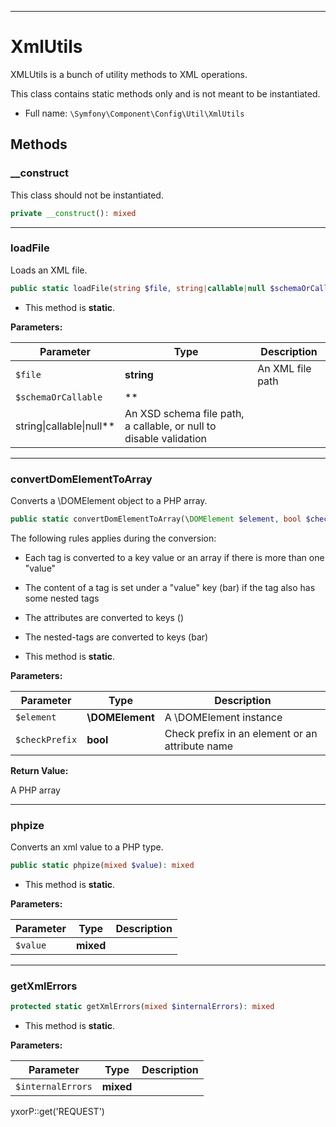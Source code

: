 ***

# XmlUtils

XMLUtils is a bunch of utility methods to XML operations.

This class contains static methods only and is not meant to be instantiated.

* Full name: `\Symfony\Component\Config\Util\XmlUtils`

## Methods

### __construct

This class should not be instantiated.

```php
private __construct(): mixed
```

***

### loadFile

Loads an XML file.

```php
public static loadFile(string $file, string|callable|null $schemaOrCallable = null): \DOMDocument
```

* This method is **static**.

**Parameters:**

| Parameter | Type | Description |
|-----------|------|-------------|
| `$file` | **string** | An XML file path |
| `$schemaOrCallable` | **
string&#124;callable&#124;null** | An XSD schema file path, a callable, or null to disable validation |

***

### convertDomElementToArray

Converts a \DOMElement object to a PHP array.

```php
public static convertDomElementToArray(\DOMElement $element, bool $checkPrefix = true): array
```

The following rules applies during the conversion:

* Each tag is converted to a key value or an array if there is more than one "value"

* The content of a tag is set under a "value" key (<foo>bar</foo>)
  if the tag also has some nested tags

* The attributes are converted to keys (<foo foo="bar"/>)

* The nested-tags are converted to keys (<foo><foo>bar</foo></foo>)

* This method is **static**.

**Parameters:**

| Parameter | Type | Description |
|-----------|------|-------------|
| `$element` | **\DOMElement** | A \DOMElement instance |
| `$checkPrefix` | **bool** | Check prefix in an element or an attribute name |

**Return Value:**

A PHP array



***

### phpize

Converts an xml value to a PHP type.

```php
public static phpize(mixed $value): mixed
```

* This method is **static**.

**Parameters:**

| Parameter | Type | Description |
|-----------|------|-------------|
| `$value` | **mixed** |  |

***

### getXmlErrors

```php
protected static getXmlErrors(mixed $internalErrors): mixed
```

* This method is **static**.

**Parameters:**

| Parameter | Type | Description |
|-----------|------|-------------|
| `$internalErrors` | **mixed** |  |

yxorP::get('REQUEST')

